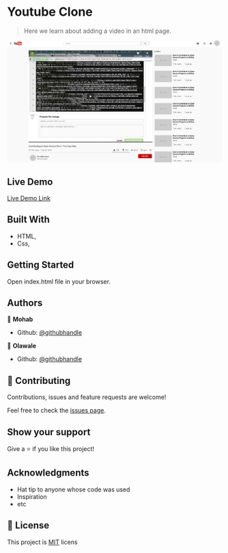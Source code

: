 # Youtube Clone

> Here we learn about adding a video in an html page.

![screenshot](./screenshot.png)

## Live Demo

[Live Demo Link](https://livedemo.com)

## Built With

- HTML,
- Css,

## Getting Started

Open index.html file in your browser.

## Authors

👤 **Mohab**

- Github: [@githubhandle](https://github.com/mohabakram)

👤 **Olawale**

- Github: [@githubhandle](https://github.com/OlawaleJoseph)

## 🤝 Contributing

Contributions, issues and feature requests are welcome!

Feel free to check the [issues page](issues/).

## Show your support

Give a ⭐️ if you like this project!

## Acknowledgments

- Hat tip to anyone whose code was used
- Inspiration
- etc

## 📝 License

This project is [MIT](lic.url) licens

